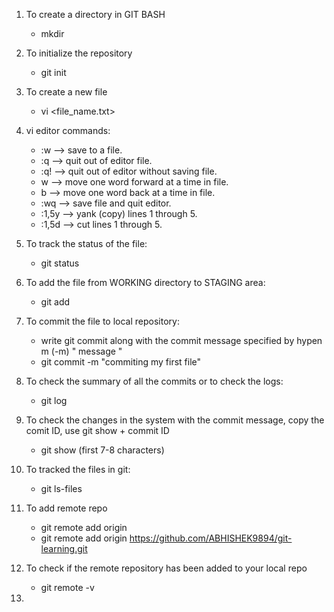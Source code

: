 1. To create a directory in GIT BASH
    - mkdir <name of the directory>

2. To initialize the repository
    - git init

3. To create a new file
    - vi <file_name.txt>

4. vi editor commands:
    - :w --> save to a file.
    - :q --> quit out of editor file.
    - :q! --> quit out of editor without saving file.
    - w --> move one word forward at a time in file.
    - b --> move one word back at a time in file.
    - :wq --> save file and quit editor.
    - :1,5y --> yank (copy) lines 1 through 5.
    - :1,5d --> cut lines 1 through 5.

5. To track the status of the file:
    - git status

6. To add the file from WORKING directory to STAGING area:
    - git add <file name>

7. To commit the file to local repository:
    - write git commit along with the commit message specified by hypen m (-m) " message "
    - git commit -m "commiting my first file"


8. To check the summary of all the commits or to check the logs:
    - git log

9. To check the changes in the system with the commit message, copy the comit ID, use git show + commit ID
    - git show <commit ID> (first 7-8 characters)

10. To tracked the files in git:
    - git ls-files

11. To add remote repo
    - git remote add origin <the url of your external github link or repo>
    - git remote add origin https://github.com/ABHISHEK9894/git-learning.git

12. To check if the remote repository has been added to your local repo
    - git remote -v

13. 